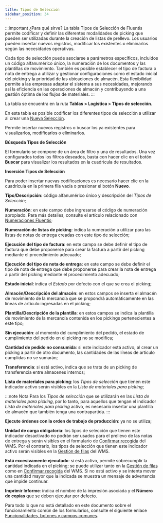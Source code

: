 ```yaml
---
title: Tipos de Selección
sidebar_position: 34
---
```


:::important ¿Para qué sirve? 
La tabla Tipos de Selección de Fluentis permite codificar y definir las diferentes modalidades de picking que pueden ser utilizadas durante la creación de listas de prellevo. Los usuarios pueden insertar nuevos registros, modificar los existentes o eliminarlos según las necesidades operativas.

Cada tipo de selección puede asociarse a parámetros específicos, incluidos un código alfanumérico único, la numeración de los documentos y las plantillas de movimiento. También es posible establecer el tipo de factura o nota de entrega a utilizar y gestionar configuraciones como el estado inicial del picking y la prioridad de las ubicaciones de almacén. Esta flexibilidad permite a las empresas adaptar el sistema a sus necesidades, mejorando así la eficiencia en las operaciones de almacén y contribuyendo a una gestión óptima de los flujos de materiales.
:::

La tabla se encuentra en la ruta **Tablas > Logística > Tipos de selección**.

En esta tabla es posible codificar los diferentes tipos de selección a utilizar al crear una [Nueva Selección](/docs/logistics/picking/picking-management).

Permite insertar nuevos registros o buscar los ya existentes para visualizarlos, modificarlos o eliminarlos.

**Búsqueda Tipos de Selección**

El formulario se compone de un área de filtro y una de resultados. Una vez configurados todos los filtros deseados, basta con hacer clic en el botón **Buscar** para visualizar los resultados en la cuadrícula de resultados.

**Inserción Tipos de Selección**

Para poder insertar nuevas codificaciones es necesario hacer clic en la cuadrícula en la primera fila vacía o presionar el botón **Nuevo**.

**Tipo/Descripción**: código alfanumérico único y descripción del *Tipos de Selección*;  

**Numeración**: en este campo debe ingresarse el código de numeración apropiado. Para más detalles, consulte el artículo relacionado con [Numeraciones Fluentis](/docs/configurations/tables/fluentis-numerations);  

**Numeración de listas de picking**: indica la numeración a utilizar para las listas de notas de entrega creadas con este tipo de selección;  

**Ejecución del tipo de factura**: en este campo se debe definir el tipo de factura que debe proponerse para crear la factura a partir del picking mediante el procedimiento adecuado;  

**Ejecución del tipo de nota de entrega**: en este campo se debe definir el tipo de nota de entrega que debe proponerse para crear la nota de entrega a partir del picking mediante el procedimiento adecuado;  

**Estado inicial**: indica el *Estado* por defecto con el que se crea el picking;  

**Almacén/Descripción del almacén**: en estos campos se inserta el almacén de movimiento de la mercancía que se propondrá automáticamente en las líneas de artículo ingresadas en el picking;  

**Plantilla/Descripción de la plantilla**: en estos campos se indica la plantilla de movimiento de la mercancía contenida en los pickings pertenecientes a este tipo;  

**Sin ejecución**: al momento del cumplimiento del pedido, el estado de cumplimiento del pedido en el picking no se modifica;  

**Cantidad de pedido no consumida**: si este indicador está activo, al crear un picking a partir de otro documento, las cantidades de las líneas de artículo cumplidas no se sumarán;  

**Transferencia**: si está activo, indica que se trata de un picking de transferencia entre almacenes internos;  

**Lista de materiales para picking**: los *Tipos de selección* que tienen este indicador activo serán visibles en la *Lista de materiales para picking*;  

:::note Nota
Para los *Tipos de selección* que se utilizarán en las *Lista de materiales para picking*, por lo tanto, para aquellos que tengan el indicador *Lista de materiales para picking* activo, es necesario insertar una plantilla de almacén que también tenga una contrapartida.
:::

**Ejecute órdenes con la orden de trabajo de producción**: ya no se utiliza;  

**Unidad de carga obligatoria**: los tipos de selección que tienen este indicador desactivado no podrán ser usados para el prellevo de las notas de entrega y serán visibles en el formulario de [Confirmar recogida](/docs/logistics/wms/sales/check-row-management) del WMS. Por el contrario, los tipos de selección que tienen este indicador activo serán visibles en la [Gestión de filas](/docs/logistics/wms/sales/check-row-management) del WMS.

**Está excesivamente ejecutado**: si está activo, permite sobrecumplir la cantidad indicada en el picking; se puede utilizar tanto en la [Gestión de filas](/docs/logistics/wms/sales/check-row-management) como en [Confirmar recogida](/docs/logistics/wms/sales/check-row-management) del WMS. Si no está activo y se intenta mover una cantidad mayor que la indicada se muestra un mensaje de advertencia que impide continuar.

**Imprimir Informe**: indica el nombre de la impresión asociada y el **Número de copias** que se deben ejecutar por defecto.

Para todo lo que no está detallado en este documento sobre el funcionamiento común de los formularios, consulte el siguiente enlace [Funcionalidades, botones y campos comunes](/docs/guide/common).